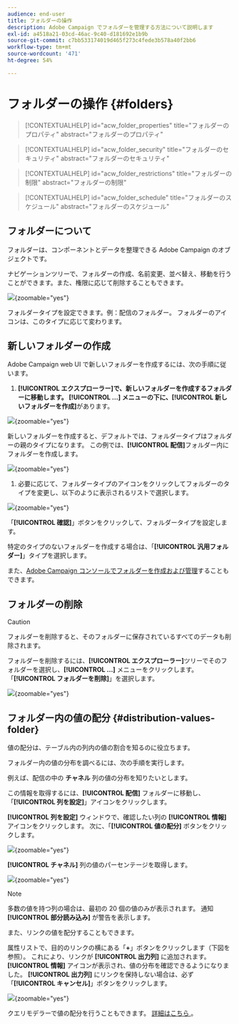 ```yaml
---
audience: end-user
title: フォルダーの操作
description: Adobe Campaign でフォルダーを管理する方法について説明します
exl-id: a4518a21-03cd-46ac-9c40-d181692e1b9b
source-git-commit: c7bb533174019d465f273c4fede3b578a40f2bb6
workflow-type: tm+mt
source-wordcount: '471'
ht-degree: 54%

---
```


# フォルダーの操作 {#folders}

>[!CONTEXTUALHELP]
>id="acw_folder_properties"
>title="フォルダーのプロパティ"
>abstract="フォルダーのプロパティ"

>[!CONTEXTUALHELP]
>id="acw_folder_security"
>title="フォルダーのセキュリティ"
>abstract="フォルダーのセキュリティ"

>[!CONTEXTUALHELP]
>id="acw_folder_restrictions"
>title="フォルダーの制限"
>abstract="フォルダーの制限"

>[!CONTEXTUALHELP]
>id="acw_folder_schedule"
>title="フォルダーのスケジュール"
>abstract="フォルダーのスケジュール"

## フォルダーについて

フォルダーは、コンポーネントとデータを整理できる Adobe Campaign のオブジェクトです。

ナビゲーションツリーで、フォルダーの作成、名前変更、並べ替え、移動を行うことができます。また、権限に応じて削除することもできます。

![](assets/folders.png){zoomable="yes"}

フォルダータイプを設定できます。例：配信のフォルダー。
フォルダーのアイコンは、このタイプに応じて変わります。

## 新しいフォルダーの作成

Adobe Campaign web UI で新しいフォルダーを作成するには、次の手順に従います。

1. **[!UICONTROL エクスプローラー]**で、新しいフォルダーを作成するフォルダーに移動します。
**[!UICONTROL …]** メニューの下に、**[!UICONTROL 新しいフォルダーを作成]**&#x200B;があります。

![](assets/folder_create.png){zoomable="yes"}

新しいフォルダーを作成すると、デフォルトでは、フォルダータイプはフォルダーの親のタイプになります。
この例では、**[!UICONTROL 配信]**&#x200B;フォルダー内にフォルダーを作成します。

![](assets/folder_new.png){zoomable="yes"}

1. 必要に応じて、フォルダータイプのアイコンをクリックしてフォルダーのタイプを変更し、以下のように表示されるリストで選択します。

![](assets/folder_type.png){zoomable="yes"}

「**[!UICONTROL 確認]**」ボタンをクリックして、フォルダータイプを設定します。

特定のタイプのないフォルダーを作成する場合は、「**[!UICONTROL 汎用フォルダー]**」タイプを選択します。

また、[Adobe Campaign コンソールでフォルダーを作成および管理](https://experienceleague.adobe.com/ja/docs/campaign/campaign-v8/config/configuration/folders-and-views)することもできます。

## フォルダーの削除

>[!CAUTION]
>
>フォルダーを削除すると、そのフォルダーに保存されているすべてのデータも削除されます。

フォルダーを削除するには、**[!UICONTROL エクスプローラー]**&#x200B;ツリーでそのフォルダーを選択し、**[!UICONTROL ...]** メニューをクリックします。
「**[!UICONTROL フォルダーを削除]**」を選択します。

![](assets/folder_delete.png){zoomable="yes"}

## フォルダー内の値の配分 {#distribution-values-folder}

値の配分は、テーブル内の列内の値の割合を知るのに役立ちます。

フォルダー内の値の分布を調べるには、次の手順を実行します。

例えば、配信の中の **チャネル** 列の値の分布を知りたいとします。

この情報を取得するには、**[!UICONTROL 配信]** フォルダーに移動し、「**[!UICONTROL 列を設定]**」アイコンをクリックします。

**[!UICONTROL 列を設定]** ウィンドウで、確認したい列の **[!UICONTROL 情報]** アイコンをクリックします。 次に、「**[!UICONTROL 値の配分]** ボタンをクリックします。

![](assets/values_deliveries.png){zoomable="yes"}

**[!UICONTROL チャネル]** 列の値のパーセンテージを取得します。

![](assets/values_percentage.png){zoomable="yes"}

>[!NOTE]
>
> 多数の値を持つ列の場合は、最初の 20 個の値のみが表示されます。 通知 **[!UICONTROL 部分読み込み]** が警告を表示します。

また、リンクの値を配分することもできます。

属性リストで、目的のリンクの横にある「**+**」ボタンをクリックします（下図を参照）。 これにより、リンクが **[!UICONTROL 出力列]** に追加されます。 **[!UICONTROL 情報]** アイコンが表示され、値の分布を確認できるようになりました。 **[!UICONTROL 出力列]** にリンクを保持しない場合は、必ず「**[!UICONTROL キャンセル]**」ボタンをクリックします。

![](assets/values_link.png){zoomable="yes"}

クエリモデラーで値の配分を行うこともできます。 [ 詳細はこちら ](../query/build-query.md#distribution-of-values-in-a-query)。
